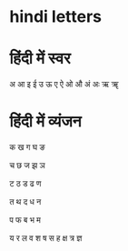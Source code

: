 
# hindi letters 

# हिंदी में स्वर

अ
आ
इ
ई
उ
ऊ
ए
ऐ
ओ
औ
अं
अः
ऋ
ॠ

# हिंदी में व्यंजन

क ख ग घ ङ

च छ ज झ ञ

ट ठ ड ढ ण

त थ द ध न

प फ ब भ म

य र ल व श ष स ह क्ष त्र ज्ञ

